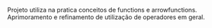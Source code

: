 Projeto utiliza na pratica conceitos de functions e arrowfunctions. Aprimoramento e refinamento de utilização de operadores em geral.
